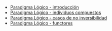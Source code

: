 -   [Paradigma Lógico - introducción](paradigma-logico---introduccion.html)
-   [Paradigma Lógico - individuos compuestos](paradigma-logico---individuos-compuestos.html)
-   [Paradigma Lógico - casos de no inversibilidad](paradigma-logico---casos-de-no-inversibilidad.html)
-   [Paradigma Lógico - functores](paradigma-logico---functores.html)


